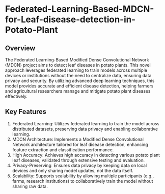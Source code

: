 # Federated-Learning-Based-MDCN-for-Leaf-disease-detection-in-Potato-Plant

## Overview
The Federated Learning-Based Modified Dense Convolutional Network (MDCN) project aims to detect leaf diseases in potato plants. This novel approach leverages federated learning to train models across multiple devices or institutions without the need to centralize data, ensuring data privacy and security. By utilizing advanced deep learning techniques, this model provides accurate and efficient disease detection, helping farmers and agricultural researchers manage and mitigate potato plant diseases effectively.

## Key Features
1. Federated Learning: Utilizes federated learning to train the model across distributed datasets, preserving data privacy and enabling collaborative learning.
2. MDCN Architecture: Implements a Modified Dense Convolutional Network architecture tailored for leaf disease detection, enhancing feature extraction and classification performance.
3. High Accuracy: Achieves high accuracy in detecting various potato plant leaf diseases, validated through extensive testing and evaluation.
4. Privacy-Preserving: Ensures data privacy by keeping data on local devices and only sharing model updates, not the data itself.
5. Scalability: Supports scalability by allowing multiple participants (e.g., farms, research institutions) to collaboratively train the model without sharing raw data.

